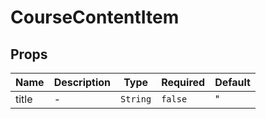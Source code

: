 # CourseContentItem

## Props

<!-- @vuese:CourseContentItem:props:start -->
|Name|Description|Type|Required|Default|
|---|---|---|---|---|
|title|-|`String`|`false`|"<title>"|
|hasBody|-|`Boolean`|`false`|false|

<!-- @vuese:CourseContentItem:props:end -->


